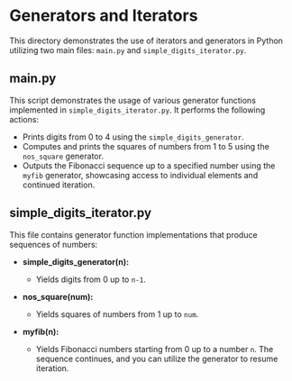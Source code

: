# Generators and Iterators

This directory demonstrates the use of iterators and generators in Python utilizing two main files: `main.py` and `simple_digits_iterator.py`.

## main.py

This script demonstrates the usage of various generator functions implemented in `simple_digits_iterator.py`. It performs the following actions:

- Prints digits from 0 to 4 using the `simple_digits_generator`.
- Computes and prints the squares of numbers from 1 to 5 using the `nos_square` generator.
- Outputs the Fibonacci sequence up to a specified number using the `myfib` generator, showcasing access to individual elements and continued iteration.

## simple_digits_iterator.py

This file contains generator function implementations that produce sequences of numbers:

- **simple_digits_generator(n):**
  - Yields digits from 0 up to `n-1`.

- **nos_square(num):**
  - Yields squares of numbers from 1 up to `num`.

- **myfib(n):**
  - Yields Fibonacci numbers starting from 0 up to a number `n`. The sequence continues, and you can utilize the generator to resume iteration.
